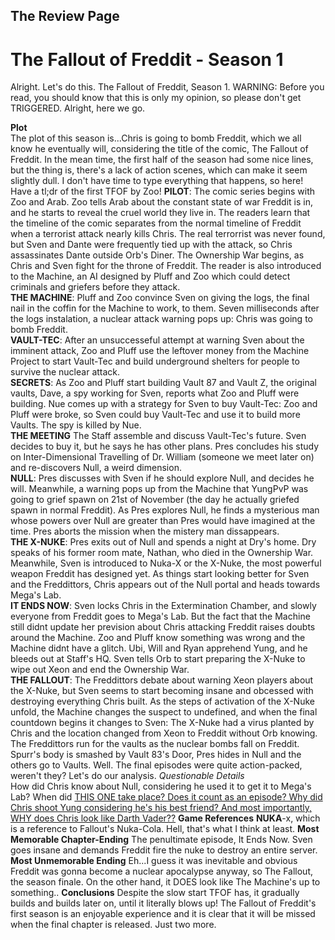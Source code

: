 ## The Review Page
# The Fallout of Freddit - Season 1    

Alright. Let's do this. The Fallout of Freddit, Season 1. WARNING: Before you read, you should know that this is only my opinion, so please don't get TRIGGERED. Alright, here we go.

**Plot**            
The plot of this season is...Chris is going to bomb Freddit, which we all know he eventually will, considering the title of the comic, The Fallout of Freddit. In the mean time, the first half of the season had some nice lines, but the thing is, there's a lack of action scenes, which can make it seem slightly dull. I don't have time to type everything that happens, so here! Have a tl;dr of the first TFOF by Zoo!
**PILOT**: The comic series begins with Zoo and Arab. Zoo tells Arab about the constant state of war Freddit is in, and he starts to reveal the cruel world they live in. The readers learn that the timeline of the comic separates from the normal timeline of Freddit when a terrorist attack nearly kills Chris. The real terrorrist was never found, but Sven and Dante were frequently tied up with the attack, so Chris assassinates Dante outside Orb's Diner. The Ownership War begins, as Chris and Sven fight for the throne of Freddit. The reader is also introduced to the Machine, an AI designed by Pluff and Zoo which could detect criminals and griefers before they attack.                
**THE MACHINE**: Pluff and Zoo convince Sven on giving the logs, the final nail in the coffin for the Machine to work, to them. Seven milliseconds after the logs instalation, a nuclear attack warning pops up: Chris was going to bomb Freddit.                                   
**VAULT-TEC**: After an unsuccesseful attempt at warning Sven about the imminent attack, Zoo and Pluff use the leftover money from the Machine Project to start Vault-Tec and build underground shelters for people to survive the nuclear attack.                             
**SECRETS**: As Zoo and Pluff start building Vault 87 and Vault Z, the original vaults, Dave, a spy working for Sven, reports what Zoo and Pluff were building. Nue comes up with a strategy for Sven to buy Vault-Tec: Zoo and Pluff were broke, so Sven could buy Vault-Tec and use it to build more Vaults. The spy is killed by Nue.                                
**THE MEETING** The Staff assemble and discuss Vault-Tec's future. Sven decides to buy it, but he says he has other plans. Pres concludes his study on Inter-Dimensional Travelling of Dr. William (someone we meet later on) and re-discovers Null, a weird dimension.                               
**NULL**: Pres discusses with Sven if he should explore Null, and decides he will. Meanwhile, a warning pops up from the Machine that YungPvP was going to grief spawn on 21st of November (the day he actually griefed spawn in normal Freddit). As Pres explores Null, he finds a mysterious man whose powers over Null are greater than Pres would have imagined at the time. Pres aborts the mission when the mistery man dissappears.                      
**THE X-NUKE**: Pres exits out of Null and spends a night at Dry's home. Dry speaks of his former room mate, Nathan, who died in the Ownership War. Meanwhile, Sven is introduced to Nuka-X or the X-Nuke, the most powerful weapon Freddit has designed yet. As things start looking better for Sven and the Freddittors, Chris appears out of the Null portal and heads towards Mega's Lab.                                 
**IT ENDS NOW**: Sven locks Chris in the Extermination Chamber, and slowly everyone from Freddit goes to Mega's Lab. But the fact that the Machine still didnt update her prevision about Chris attacking Freddit raises doubts around the Machine. Zoo and Pluff know something was wrong and the Machine didnt have a glitch. Ubi, Will and Ryan apprehend Yung, and he bleeds out at Staff's HQ. Sven tells Orb to start preparing the X-Nuke to wipe out Xeon and end the Ownership War.                           
**THE FALLOUT**: The Freddittors debate about warning Xeon players about the X-Nuke, but Sven seems to start becoming insane and obcessed with destroying everything Chris built. As the steps of activation of the X-Nuke unfold, the Machine changes the suspect to undefined, and when the final countdown begins it changes to Sven: The X-Nuke had a virus planted by Chris and the location changed from Xeon to Freddit without Orb knowing. The Freddittors run for the vaults as the nuclear bombs fall on Freddit. Spurr's body is smashed by Vault 83's Door, Pres hides in Null and the others go to Vaults.
Well. The final episodes were quite action-packed, weren't they? Let's do our analysis.
*Questionable Details*                       
How did Chris know about Null, considering he used it to get it to Mega's Lab? When did [THIS ONE take place? Does it count as an episode? Why did Chris shoot Yung considering he's his best friend? And most importantly, WHY does Chris look like Darth Vader??](http://imgur.com/a/5crZF)
**Game References**
**NUKA**-x, which is a reference to Fallout's Nuka-Cola. Hell, that's what I think at least.
**Most Memorable Chapter-Ending**
The penultimate episode, It Ends Now. Sven goes insane and demands Freddit fire the nuke to destroy an entire server.
**Most Unmemorable Ending**
Eh...I guess it was inevitable and obvious Freddit was gonna become a nuclear apocalypse anyway, so The Fallout, the season finale. On the other hand, it DOES look like The Machine's up to something..
**Conclusions**
Despite the slow start TFOF has, it gradually builds and builds later on, until it literally blows up! The Fallout of Freddit's first season is an enjoyable experience and it is clear that it will be missed when the final chapter is released.
Just two more.